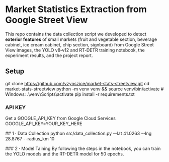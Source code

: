 # Market Statistics Extraction from Google Street View

This repo contains the data collection script we developed to detect **exterior features** of small markets (fruit and vegetable section, beverage cabinet, ice cream cabinet, chip section, signboard) from Google Street View images, the YOLO v8‑v12 and RT‑DETR training notebook, the experiment results, and the project report.


## Setup
git clone https://github.com/vzynszice/market-stats-streetview.git
cd market-stats-streetview
python -m venv venv && source venv/bin/activate    # Windows: .\venv\Scripts\activate
pip install -r requirements.txt

### API KEY
Get a GOOGLE_API_KEY from Google Cloud Services 
GOOGLE_API_KEY=YOUR_KEY_HERE

## 1 · Data Collection
python src/data_collection.py --lat 41.0263 --lng 28.8767 --radius_km 10

### 2 · Model Taining
By following the steps in the notebook, you can train the YOLO models and the RT-DETR model for 50 epochs.



